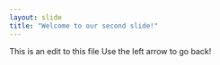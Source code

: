 ```yaml
---
layout: slide
title: "Welcome to our second slide!"
---
```

This is an edit to this file
Use the left arrow to go back!
